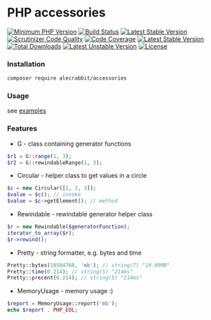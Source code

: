 # PHP accessories

[![Minimum PHP Version](https://img.shields.io/badge/php-%3E%3D%207.2-8FA0BF.svg)](https://php.net/)
[![Build Status](https://travis-ci.org/alecrabbit/accessories.svg?branch=master)](https://travis-ci.org/alecrabbit/accessories)
[![Latest Stable Version](https://poser.pugx.org/alecrabbit/accessories/v/stable)](https://packagist.org/packages/alecrabbit/accessories)
[![Scrutinizer Code Quality](https://scrutinizer-ci.com/g/alecrabbit/accessories/badges/quality-score.png?b=master)](https://scrutinizer-ci.com/g/alecrabbit/accessories/?branch=master)
[![Code Coverage](https://scrutinizer-ci.com/g/alecrabbit/accessories/badges/coverage.png?b=master)](https://scrutinizer-ci.com/g/alecrabbit/accessories/?branch=master)
[![Latest Stable Version](https://img.shields.io/packagist/v/alecrabbit/accessories.svg)](https://packagist.org/packages/alecrabbit/accessories)
[![Total Downloads](https://poser.pugx.org/alecrabbit/accessories/downloads)](https://packagist.org/packages/alecrabbit/accessories)
[![Latest Unstable Version](https://poser.pugx.org/alecrabbit/accessories/v/unstable)](https://packagist.org/packages/alecrabbit/accessories)
[![License](https://poser.pugx.org/alecrabbit/accessories/license)](https://packagist.org/packages/alecrabbit/accessories)

### Installation
```bash
composer require alecrabbit/accessories
```


### Usage
see [examples](https://github.com/alecrabbit/accessories/tree/master/examples)


### Features
- G - class containing generator functions
```php
$r1 = G::range(1, 3); 
$r2 = G::rewindableRange(1, 3); 
```
- Circular - helper class to get values in a circle
```php
$c = new Circular([1, 2, 3]);
$value = $c(); // invoke 
$value = $c->getElement(); // method 
```
- Rewindable - rewindable generator helper class
```php
$r = new Rewindable($generatorFunction);
iterator_to_array($r);
$r->rewind();
```
- Pretty - string formatter, e.g. bytes and time
```php
Pretty::bytes(10584760, 'mb'); // string(7) "10.09MB"
Pretty::time(0.214); // string(5) "214ms"
Pretty::precent(0.214); // string(5) "214ms"
```
- MemoryUsage - memory usage :)
```php
$report = MemoryUsage::report('mb');
echo $report . PHP_EOL;
```
